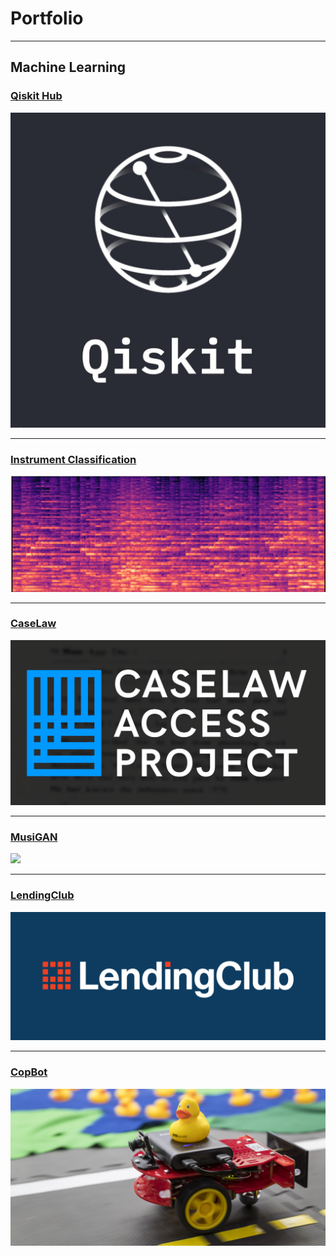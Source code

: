 <head>
  <!-- Global site tag (gtag.js) - Google Analytics -->
  <script async src="https://www.googletagmanager.com/gtag/js?id=G-QQ3B779PFH"></script>
  <script>
    window.dataLayer = window.dataLayer || [];
    function gtag(){dataLayer.push(arguments);}
    gtag('js', new Date());

    gtag('config', 'G-QQ3B779PFH');
  </script>
</head>

# Portfolio

---

## Machine Learning


### [Qiskit Hub](https://github.com/elsalmi/qiskit)
<img src="images/qiskit.jpg?raw=true"/>

---
### [Instrument Classification](https://github.com/elsalmi/Instrument-Classificiation-)
<img src="images/instrument_classification.png?raw=true"/>

---
### [CaseLaw](https://github.com/elsalmi/CaseLaw)
<img src="images/harvardcap.jpg?raw=true"/>

---
### [MusiGAN](https://github.com/elsalmi/MusiGAN)
<img src="images/MusiGAN.JPG?raw=true"/>

---
### [LendingClub](https://github.com/elsalmi/LendingClub)
<img src="images/LC-Logo-Official-min-1024x418.png?raw=true"/>

---
### [CopBot](https://salmi99.wixsite.com/copbot)
<img src="images/imageCarousel.imageformat.carousel.688897195.jpg?raw=true"/>


